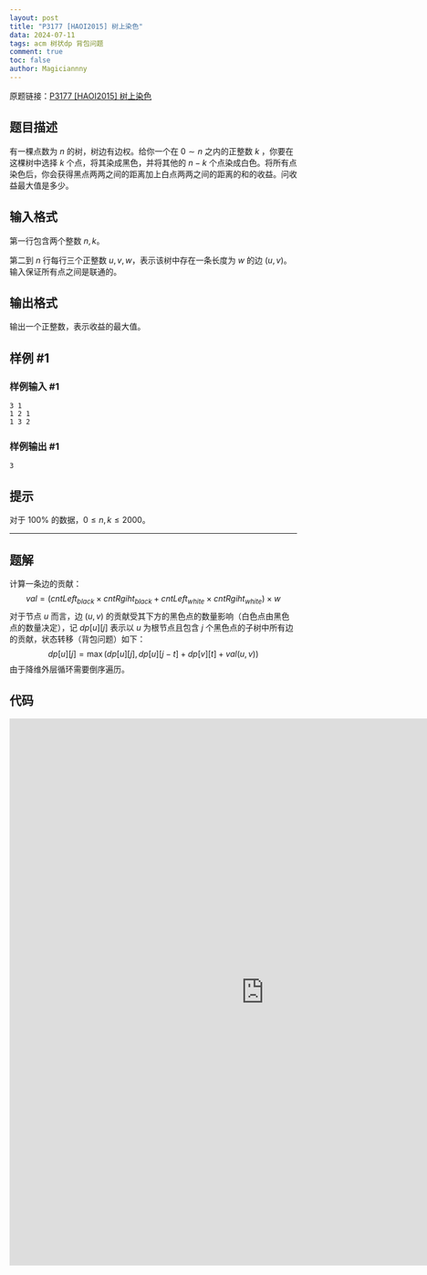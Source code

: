 ```yaml
---
layout: post
title: "P3177 [HAOI2015] 树上染色"
data: 2024-07-11
tags: acm 树状dp 背包问题
comment: true
toc: false
author: Magiciannny
---
```


原题链接：[P3177 [HAOI2015] 树上染色](https://www.luogu.com.cn/problem/P3177) 

## 题目描述

有一棵点数为 $n$ 的树，树边有边权。给你一个在 $0 \sim n$ 之内的正整数 $k$ ，你要在这棵树中选择 $k$ 个点，将其染成黑色，并将其他的 $n-k$ 个点染成白色。将所有点染色后，你会获得黑点两两之间的距离加上白点两两之间的距离的和的收益。问收益最大值是多少。

## 输入格式

第一行包含两个整数 $n,k$。

第二到 $n$ 行每行三个正整数 $u, v, w$，表示该树中存在一条长度为 $w$ 的边 $(u, v)$。输入保证所有点之间是联通的。

## 输出格式

输出一个正整数，表示收益的最大值。

## 样例 #1

### 样例输入 #1

```
3 1
1 2 1
1 3 2
```

### 样例输出 #1

```
3
```

## 提示

对于 $100\%$ 的数据，$0 \leq n,k \leq 2000$。

---

## 题解

计算一条边的贡献：
$$
val=(cntLeft_{black}\times cntRgiht_{black} + cntLeft_{white}\times cntRgiht_{white}) \times w
$$
对于节点 $u$ 而言，边 $(u,v)$ 的贡献受其下方的黑色点的数量影响（白色点由黑色点的数量决定），记 $dp[u][j]$ 表示以 $u$ 为根节点且包含 $j$ 个黑色点的子树中所有边的贡献，状态转移（背包问题）如下：
$$
dp[u][j] = \max(dp[u][j], dp[u][j-t]+dp[v][t]+val(u,v))
$$
由于降维外层循环需要倒序遍历。

## 代码

<iframe   src="https://carbon.now.sh/embed?bg=rgba%28222%2C171%2C99%2C1%29&t=duotone-dark&wt=none&l=text%2Fx-c%2B%2Bsrc&width=680&ds=true&dsyoff=20px&dsblur=68px&wc=true&wa=true&pv=31px&ph=42px&ln=false&fl=1&fm=Hack&fs=14px&lh=133%25&si=false&es=2x&wm=false&code=%2523%2520include%2520%253Cbits%252Fstdc%252B%252B.h%253E%250Ausing%2520namespace%2520std%253B%250Aconst%2520int%2520N%2520%253D%25202005%253B%250Atypedef%2520long%2520long%2520ll%253B%250A%250All%2520INF%253B%250Aint%2520n%252C%2520k%253B%250Astruct%2520edge%2520%257B%250A%2520%2520%2520%2520int%2520v%252C%2520w%253B%250A%257D%253B%250Avector%253Cedge%253E%2520G%255BN%255D%253B%250Aint%2520sz%255BN%255D%253B%250All%2520dp%255BN%255D%255BN%255D%253B%250A%250Avoid%2520dfs%28int%2520u%252C%2520int%2520fa%29%2520%257B%250A%2520%2520%2520%2520sz%255Bu%255D%252B%252B%253B%250A%2520%2520%2520%2520dp%255Bu%255D%255B0%255D%2520%253D%2520dp%255Bu%255D%255B1%255D%2520%253D%25200%253B%250A%2520%2520%2520%2520for%2520%28edge%2526%2520e%2520%253A%2520G%255Bu%255D%29%2520%257B%250A%2520%2520%2520%2520%2520%2520%2520%2520int%2520v%2520%253D%2520e.v%252C%2520w%2520%253D%2520e.w%253B%250A%2520%2520%2520%2520%2520%2520%2520%2520if%2520%28v%2520%253D%253D%2520fa%29%2520continue%253B%250A%2520%2520%2520%2520%2520%2520%2520%2520dfs%28v%252C%2520u%29%253B%250A%2520%2520%2520%2520%2520%2520%2520%2520sz%255Bu%255D%2520%252B%253D%2520sz%255Bv%255D%253B%250A%2520%2520%2520%2520%2520%2520%2520%2520for%2520%28int%2520j%2520%253D%2520min%28k%252C%2520sz%255Bu%255D%29%253Bj%2520%253E%253D%25200%253Bj--%29%2520%257B%250A%2520%2520%2520%2520%2520%2520%2520%2520%2520%2520%2520%2520for%2520%28int%2520t%2520%253D%25200%253Bt%2520%253C%253D%2520min%28j%252C%2520sz%255Bv%255D%29%253Bt%252B%252B%29%2520%257B%250A%2520%2520%2520%2520%2520%2520%2520%2520%2520%2520%2520%2520%2520%2520%2520%2520if%2520%28dp%255Bu%255D%255Bj%2520-%2520t%255D%2520%253D%253D%2520INF%29%2520continue%253B%250A%2520%2520%2520%2520%2520%2520%2520%2520%2520%2520%2520%2520%2520%2520%2520%2520ll%2520val%2520%253D%25201LL%2520*%2520t%2520*%2520w%2520*%2520%28k%2520-%2520t%29%2520%252B%25201LL%2520*%2520%28sz%255Bv%255D%2520-%2520t%29%2520*%2520w%2520*%2520%28n%2520-%2520k%2520-%2520sz%255Bv%255D%2520%252B%2520t%29%253B%250A%2520%2520%2520%2520%2520%2520%2520%2520%2520%2520%2520%2520%2520%2520%2520%2520dp%255Bu%255D%255Bj%255D%2520%253D%2520max%28dp%255Bu%255D%255Bj%255D%252C%2520dp%255Bu%255D%255Bj%2520-%2520t%255D%2520%252B%2520dp%255Bv%255D%255Bt%255D%2520%252B%2520val%29%253B%2520%250A%2520%2520%2520%2520%2520%2520%2520%2520%2520%2520%2520%2520%257D%250A%2520%2520%2520%2520%2520%2520%2520%2520%257D%250A%2520%2520%2520%2520%257D%250A%257D%250A%250Aint%2520main%28%29%2520%257B%250A%2520%2520%2520%2520cin%2520%253E%253E%2520n%2520%253E%253E%2520k%253B%250A%2520%2520%2520%2520for%2520%28int%2520i%2520%253D%25201%253Bi%2520%253C%2520n%253Bi%252B%252B%29%2520%257B%250A%2520%2520%2520%2520%2520%2520%2520%2520int%2520u%252C%2520v%252C%2520w%253B%2520cin%2520%253E%253E%2520u%2520%253E%253E%2520v%2520%253E%253E%2520w%253B%250A%2520%2520%2520%2520%2520%2520%2520%2520G%255Bu%255D.push_back%28%257B%2520v%252Cw%2520%257D%29%253B%250A%2520%2520%2520%2520%2520%2520%2520%2520G%255Bv%255D.push_back%28%257B%2520u%252Cw%2520%257D%29%253B%250A%2520%2520%2520%2520%257D%250A%2520%2520%2520%2520memset%28dp%252C%2520%7E0x3f%252C%2520sizeof%28dp%29%29%253B%250A%2520%2520%2520%2520INF%2520%253D%2520dp%255B0%255D%255B0%255D%253B%250A%2520%2520%2520%2520dfs%281%252C%25201%29%253B%250A%2520%2520%2520%2520cout%2520%253C%253C%2520dp%255B1%255D%255Bk%255D%2520%253C%253C%2520%27%255Cn%27%253B%250A%2520%2520%2509return%25200%253B%250A%257D"   style="width: 891px; height: 959px; border:0; transform: scale(1); overflow:hidden;"   sandbox="allow-scripts allow-same-origin"> </iframe>

